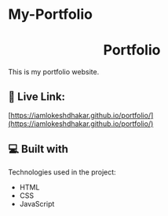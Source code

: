# My-Portfolio

<h1 align="center" id="title">Portfolio</h1>

<p id="description">This is my portfolio website.</p>

<h2>🚀 Live Link:</h2>

[https://iamlokeshdhakar.github.io/portfolio/](https://iamlokeshdhakar.github.io/portfolio/)

  
  
<h2>💻 Built with</h2>

Technologies used in the project:

*   HTML
*   CSS
*   JavaScript
